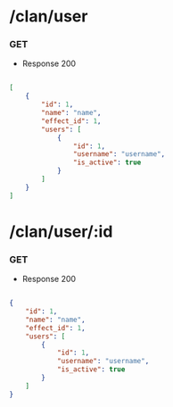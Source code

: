 # /clan/user
### GET
+ Response 200

```json

[
    {
        "id": 1,
        "name": "name",
        "effect_id": 1,
        "users": [
            {
                "id": 1,
                "username": "username",
                "is_active": true
            }
        ]
    }
]

```   
# /clan/user/:id
### GET
+ Response 200

```json

{
    "id": 1,
    "name": "name",
    "effect_id": 1,
    "users": [
        {
            "id": 1,
            "username": "username",
            "is_active": true
        }
    ]
}

```